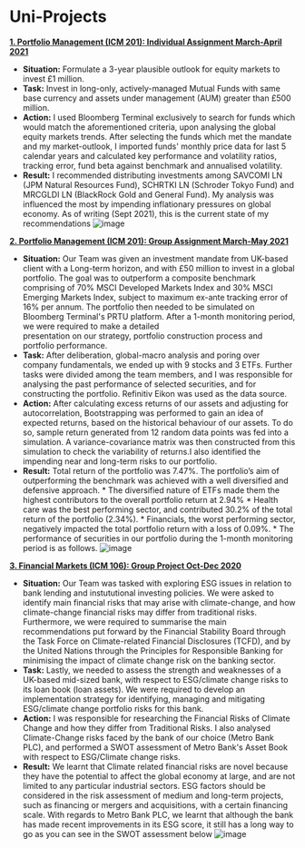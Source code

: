 # Uni-Projects

[__1. Portfolio Management (ICM 201): Individual Assignment March-April 2021__](https://github.com/BearsOnMars/Uni-Projects/blob/main/1.%20Portfolio%20Management%20(ICM%20201)%20Individual%20Assignment%20March-April%202021.pdf)
  * __Situation:__ Formulate a 3-year plausible outlook for equity markets to invest £1 million.
  * __Task:__ Invest in long-only, actively-managed Mutual Funds with same base currency and assets under management (AUM) greater than £500 million.
  * __Action:__ I used Bloomberg Terminal exclusively to search for funds which would match the aforementioned criteria, upon analysing the global equity markets trends. After selecting the funds which met the mandate and my market-outlook, I imported funds' monthly price data for last 5 calendar years and calculated key performance and volatility ratios, tracking error, fund beta against benchmark and annualised volatility.
  * __Result:__ I recommended distributing investments among SAVCOMI LN (JPM Natural Resources Fund), SCHRTKI LN (Schroder Tokyo Fund) and MRCGLDI LN (BlackRock Gold and General Fund). My analysis was influenced the most by impending inflationary pressures on global economy. As of writing (Sept 2021), this is the current state of my recommendations
  ![image](https://user-images.githubusercontent.com/73054575/134005609-42d3ff19-c3a2-4f1f-99d4-96d344efe8b5.png)

[__2. Portfolio Management (ICM 201): Group Assignment March-May 2021__](https://github.com/BearsOnMars/Uni-Projects/blob/main/2.%20Portfolio%20Management%20(ICM%20201)%20Group%20Assignment%20March-April%202021.pdf)
  * __Situation:__ Our Team was given an investment mandate from UK-based client with a Long-term horizon, and with £50 million to invest in a global portfolio. The goal was to outperform a composite benchmark comprising of 70% MSCI Developed Markets Index and 30% MSCI Emerging Markets Index, subject to maximum ex-ante tracking error of 
16% per annum. The portfolio then needed to be simulated on Bloomberg Terminal's PRTU platform. After a 1-month monitoring period, we were required to make a detailed  
presentation on our strategy, portfolio construction process and portfolio performance.
  * __Task:__ After deliberation, global-macro analysis and poring over company fundamentals, we ended up with 9 stocks and 3 ETFs. Further tasks were divided among the team members, and I was responsible for analysing the past performance of selected securities, and for constructing the portfolio. Refinitiv Eikon was used as the data source.
  * __Action:__ After calculating excess returns of our assets and adjusting for autocorrelation, Bootstrapping was performed to gain an idea of expected returns, based on the historical behaviour of our assets. To do so, sample return generated from 12 random data points was fed into a simulation. A variance-covariance matrix was then constructed from this simulation to check the variability of returns.I also identified the impending near and long-term risks to our portfolio.
  * __Result:__ Total return of the portfolio was 7.47%. The portfolio’s aim of outperforming the benchmark was achieved with a well diversified and defensive approach. 
          * The diversified nature of ETFs made them the highest contributors to the overall portfolio return at 2.94%
          * Health care was the best performing sector, and contributed 30.2% of the total return of the portfolio (2.34%).
          * Financials, the worst performing sector, negatively impacted the total portfolio return with a loss of 0.09%.
          * The performance of securities in our portfolio during the 1-month monitoring period is as follows.
  ![image](https://user-images.githubusercontent.com/73054575/134043870-244ae273-3d05-46ec-bee9-23715065c9ab.png)

[__3. Financial Markets (ICM 106): Group Project Oct-Dec 2020__](https://github.com/BearsOnMars/Uni-Projects/blob/main/3.%20Financial%20Markets%20(ICM%20106)%20Group%20Project%20Oct-Dec%202020.pdf)
  * __Situation:__ Our Team was tasked with exploring ESG issues in relation to bank lending and instututional investing policies. We were asked to identify main financial risks that may arise with climate-change, and how climate-change financial risks may differ from traditional risks. Furthermore, we were required to summarise the main recommendations put forward by the Financial Stability Board through the Task Force on Climate-related Financial Disclosures (TCFD), and by the United Nations through the Principles for Responsible Banking for minimising the impact of climate change risk on the banking sector. 
  * __Task:__ Lastly, we needed to assess the strength and weaknesses of a UK-based mid-sized bank, with respect to ESG/climate change risks to its loan book (loan assets). We were required to develop an implementation strategy for identifying, managing and mitigating ESG/climate change portfolio risks for this bank.
  * __Action:__ I was responsible for researching the Financial Risks of Climate Change and how they differ from Traditional Risks. I also analysed Climate-Change risks faced by the bank of our choice (Metro Bank PLC), and performed a SWOT assessment of Metro Bank's Asset Book with respect to ESG/Climate change risks.
  * __Result:__ We learnt that Climate related financial risks are novel because they have the potential to affect the global economy at large, and are not limited to any particular industrial sectors. ESG factors should be considered in the risk assessment of medium and long-term projects, such as financing or mergers and acquisitions, with a certain financing scale. With regards to Metro Bank PLC, we learnt that although the bank has made recent improvements in its ESG score, it still has a long way to go as you can see in the SWOT assessment below ![image](https://user-images.githubusercontent.com/73054575/134041441-80a6fd00-65e0-4d3e-bd78-b76222354d0b.png)

